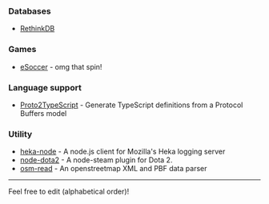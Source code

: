 ### Databases
* [RethinkDB](https://npmjs.org/package/rethinkdb)

### Games
* [eSoccer](http://www.esoccer.me) - omg that spin!

### Language support
* [Proto2TypeScript](https://github.com/SINTEF-9012/Proto2TypeScript) - Generate TypeScript definitions from a Protocol Buffers model

### Utility
* [heka-node](https://github.com/mozilla-services/heka-node) - A node.js client for Mozilla's Heka logging server
* [node-dota2](https://github.com/seishun/node-dota2) - A node-steam plugin for Dota 2.
* [osm-read](https://github.com/marook/osm-read) - An openstreetmap XML and PBF data parser

<hr />
Feel free to edit (alphabetical order)!